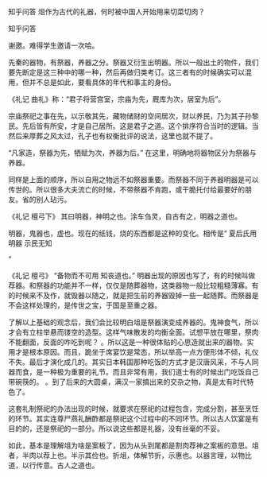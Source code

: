  
 知乎问答 俎作为古代的礼器，何时被中国人开始用来切菜切肉？ 
 
 
 
 
 
 知乎问答 
 
 

 

 谢邀。难得学生邀请一次哈。

 

 先秦的器物，有祭器，养器之分。祭器又衍生出明器。所以一般出土的物件，我们要先断定是这三种中的哪一种，然后再做归类考订。这三者有的时候确实可以混用，但并不总是如此，要看具体的年代和事主的身份。

 

 《礼记 曲礼》称：“君子将营宫室，宗庙为先，厩库为次，居室为后”。 

 宗庙祭祀之事在先，以示敬其先，藏物储财的空间居次，财以养民，乃为其子孙黎民。先后皆有所安，才是自己居所。这是君子之道。这个排序符合当时的逻辑。当然后来厚葬之风太过，孔子也有权衡批评的说法，这里也就不提了。

 

 “凡家造，祭器为先，牺赋为次，养器为后。” 在这里，明确地将器物区分为祭器与养器。

 同样是上面的顺序，所以自用之物远不如祭器重要。而祭器不同于养器明器是可以传世的。所以很多大夫流亡的时候，不带祭器不肯跑，或干脆托付给最要好的朋友。省的别人玷污。

 

 《礼记 檀弓下》 其曰明器，神明之也。涂车刍灵，自古有之，明器之道也。 

 明器，鬼器也，虚也。现在的纸钱，烧的东西都是这种的变化。相传是“ 夏后氏用明器 示民无知 

 ”

 《礼记 檀弓》 “备物而不可用 知丧道也。” 明器出现的原因也写了，有的时候叫做荐器。和祭器的功能并不一样，仅仅是随葬器物，这类器物一般比较粗糙薄寡。有的时候来不及作，就毁器以随之，就是把生前的养器毁掉一些一起随葬。而祭器是不会这样处理的，是传世之宝，于国是至重之器。

 

 了解以上基础的观念后，我们会比较明白俎是祭器演变成养器的。鬼神食气，所以才会有立柱举悬而镂空的造型。这样气味散发的均衡全面。试想平放在哪里，祭肉不能翻面，反面的咋吃到呢？ 。所以这是一种很体贴的心思造就出来的器物。实用才是根本原因。而且，跪坐于席宴饮是常态，所以举高一点方便形体不倾，礼仪不失。最后才演化成几的。其实日本韩国那种吃饭的方式才是汉唐风采，不与人同器而食，是一种极为重要的礼节。而且非常有用，我们道士有的时候出门吃饭自己带碗筷的。 。到了后来的大圆桌，满汉一家搞出来的交杂之物，真是太有时代特色了。 

 

 这套礼制祭祀的办法出现的时候，就要求在祭祀的过程包含，完成分割，甚至烹饪的环节。其实连尊尸燕礼酬酢都是祭祀这个过程中的不同环节。所以古人饮宴是有目的的，还是祭祀的一部分。所以说这些都是礼器，没有丝毫的不妥。

 

 如此，基本是理解俎为啥是案板了，因为从头到尾都是割肉荐神之案板的意思。俎者，半肉以荐上也。半示其俭也。折俎，体解节折，示惠也。以器言理，以物比道，以行传意。古人之道也。 